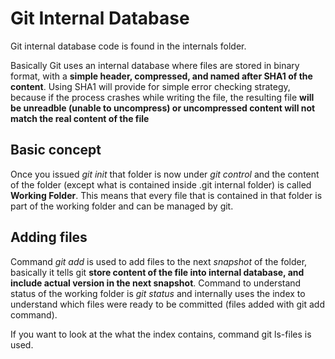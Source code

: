 # Git Internal Database

Git internal database code is found in the internals folder.

Basically Git uses an internal database where files are stored in binary format, with a **simple header, compressed, and named after SHA1 of the content**. Using SHA1 will provide for simple error checking strategy, because if the process crashes while writing the file, the resulting file **will be unreadble (unable to uncompress) or uncompressed content will not match the real content of the file**

## Basic concept

Once you issued *git init* that folder is now under *git control* and the content of the folder (except what is contained inside .git internal folder) is called **Working Folder**. This means that every file that is contained in that folder is part of the working folder and can be managed by git.

## Adding files

Command *git add* is used to add files to the next *snapshot* of the folder, basically it tells git **store content of the file into internal database, and include actual version in the next snapshot**. Command to understand status of the working folder is *git status* and internally uses the index to understand which files were ready to be committed (files added with git add command).

If you want to look at the what the index contains, command git ls-files is used.